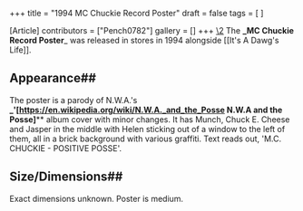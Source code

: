 +++
title = "1994 MC Chuckie Record Poster"
draft = false
tags = [ ]

[Article]
contributors = ["Pench0782"]
gallery = []
+++
[\2](\1)
The **_MC Chuckie Record Poster**_ was released in stores in 1994 alongside [[It's A Dawg's Life]].

## Appearance## 
The poster is a parody of N.W.A.'s **_<nowiki/>'[https://en.wikipedia.org/wiki/N.W.A._and_the_Posse N.W.A and the Posse]**** album cover with minor changes. It has Munch, Chuck E. Cheese and Jasper in the middle with Helen sticking out of a window to the left of them, all in a brick background with various graffiti. Text reads out, 'M.C. CHUCKIE - POSITIVE POSSE'.

## Size/Dimensions## 
Exact dimensions unknown. Poster is medium.